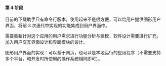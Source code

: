 #### 第 4 阶段

目前的下载助手只有命令行版本，使用起来不是很方便，可以给用户提供图形用户界面，将前 3 次迭代中实现的功能集成到用户界面中。

需要重新针对这个应用的用户需求进行功能分析与建模，软件设计需要进行扩充，加入用户交互界面设计和界面模块的设计。

图形用户界面的实现：可以基于网页，也可以是本地运行的应用程序（不需要支持多个平台，和开发时所使用的操作系统相同即可）。
